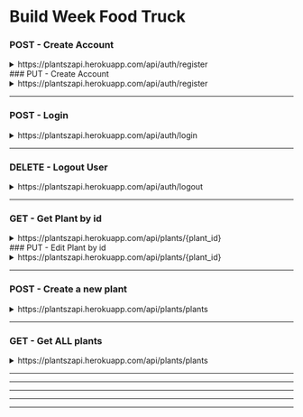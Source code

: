 # Build Week Food Truck

### POST - Create Account

<details>
<summary>https://plantszapi.herokuapp.com/api/auth/register</summary>

```JSON
what you need:
{
    "username": "Joe",
    "password": "1234",
    "phoneNumber":"775-123-1456"
}

what you get back:
{
    "data": {
        "user_id": 1,
        "username": "Joe",
        "password": "$2a$08$0oUfmvlujUay2NBGG8CWJOhqhpB8gZRk/UmVa9X8NEZhUKDVIxt5S",
       
    }
}
```
</details>
### PUT - Create Account

<details>
<summary>https://plantszapi.herokuapp.com/api/auth/register</summary>

```JSON
what you need:
{
    "username": "Joe",
    "password": "1234",
    "phoneNumber":"775-123-1456"
}

what you get back:
{
    "data": {
        "user_id": 1,
        "username": "Joe",
        "password": "$2a$08$0oUfmvlujUay2NBGG8CWJOhqhpB8gZRk/UmVa9X8NEZhUKDVIxt5S",
       
    }
}
```
</details>

-----------------------------------------------------------------------------------------

### POST - Login
<details>
<summary>https://plantszapi.herokuapp.com/api/auth/login</summary>

```JSON
what you need:
role can be operator or diner
{
    "username": "luke",
    "password": "1234",
   
}

what you get back:
{
    "message": "luke is back!",
    "token": "eyJhbGciOiJIUzI1NiIsInR5cCI6IkpXVCJ9.eyJzdWJqZWN0Ijo2LCJ1c2VybmFtZSI6Imx1a2UiLCJpYXQiOjE2MTcyMjU3OTcsImV4cCI6MTYxNzMxMjE5N30.q8woGClRqHNN1tTHwd48FhHalKHdHW-z5dMSzHqbLL4",
    
}
```
</details>

-----------------------------------------------------------------------------------------

### DELETE - Logout User
<details>
<summary>https://plantszapi.herokuapp.com/api/auth/logout</summary>

```JSON
Status: 200 OK
```
</details>

-----------------------------------------------------------------------------------------

### GET - Get Plant by id
<details>
<summary>https://plantszapi.herokuapp.com/api/plants/{plant_id}</summary>

```JSON
what you get back:
{
    "plant_id": 2,
  
}
    
    
```
</details>
### PUT - Edit Plant by id
<details>
<summary>https://plantszapi.herokuapp.com/api/plants/{plant_id}</summary>

```JSON
what you get back:
{
    "plant_id": 2,
  
}
    
    
```
</details>

-----------------------------------------------------------------------------------------

### POST - Create a new plant
<details>
<summary>https://plantszapi.herokuapp.com/api/plants/plants</summary>

```JSON
what you get back:
[
    {
    plant created
    }
]
```
</details>

-----------------------------------------------------------------------------------------

### GET - Get ALL plants
<details>
<summary>https://plantszapi.herokuapp.com/api/plants/plants</summary>

```JSON
what you get back:
[
    with plant data
     
]
```
</details>

-----------------------------------------------------------------------------------------


-----------------------------------------------------------------------------------------


</details>

-----------------------------------------------------------------------------------------


-----------------------------------------------------------------------------------------




-----------------------------------------------------------------------------------------




